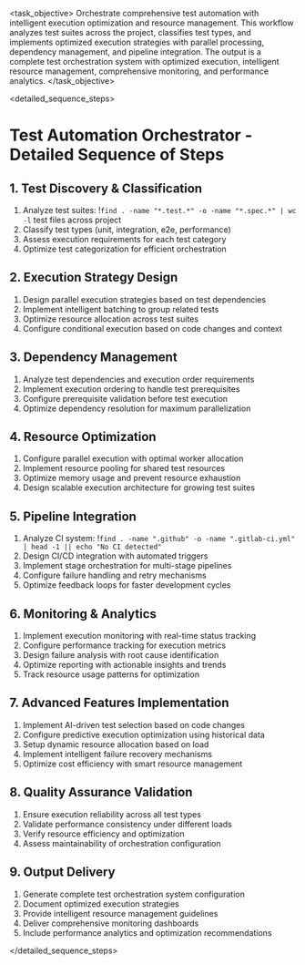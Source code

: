 <task name="Test Automation Orchestrator">

<task_objective>
Orchestrate comprehensive test automation with intelligent execution optimization and resource management. This workflow analyzes test suites across the project, classifies test types, and implements optimized execution strategies with parallel processing, dependency management, and pipeline integration. The output is a complete test orchestration system with optimized execution, intelligent resource management, comprehensive monitoring, and performance analytics.
</task_objective>

<detailed_sequence_steps>
# Test Automation Orchestrator - Detailed Sequence of Steps

## 1. Test Discovery & Classification

1. Analyze test suites: !`find . -name "*.test.*" -o -name "*.spec.*" | wc -l` test files across project
2. Classify test types (unit, integration, e2e, performance)
3. Assess execution requirements for each test category
4. Optimize test categorization for efficient orchestration

## 2. Execution Strategy Design

1. Design parallel execution strategies based on test dependencies
2. Implement intelligent batching to group related tests
3. Optimize resource allocation across test suites
4. Configure conditional execution based on code changes and context

## 3. Dependency Management

1. Analyze test dependencies and execution order requirements
2. Implement execution ordering to handle test prerequisites
3. Configure prerequisite validation before test execution
4. Optimize dependency resolution for maximum parallelization

## 4. Resource Optimization

1. Configure parallel execution with optimal worker allocation
2. Implement resource pooling for shared test resources
3. Optimize memory usage and prevent resource exhaustion
4. Design scalable execution architecture for growing test suites

## 5. Pipeline Integration

1. Analyze CI system: !`find . -name ".github" -o -name ".gitlab-ci.yml" | head -1 || echo "No CI detected"`
2. Design CI/CD integration with automated triggers
3. Implement stage orchestration for multi-stage pipelines
4. Configure failure handling and retry mechanisms
5. Optimize feedback loops for faster development cycles

## 6. Monitoring & Analytics

1. Implement execution monitoring with real-time status tracking
2. Configure performance tracking for execution metrics
3. Design failure analysis with root cause identification
4. Optimize reporting with actionable insights and trends
5. Track resource usage patterns for optimization

## 7. Advanced Features Implementation

1. Implement AI-driven test selection based on code changes
2. Configure predictive execution optimization using historical data
3. Setup dynamic resource allocation based on load
4. Implement intelligent failure recovery mechanisms
5. Optimize cost efficiency with smart resource management

## 8. Quality Assurance Validation

1. Ensure execution reliability across all test types
2. Validate performance consistency under different loads
3. Verify resource efficiency and optimization
4. Assess maintainability of orchestration configuration

## 9. Output Delivery

1. Generate complete test orchestration system configuration
2. Document optimized execution strategies
3. Provide intelligent resource management guidelines
4. Deliver comprehensive monitoring dashboards
5. Include performance analytics and optimization recommendations

</detailed_sequence_steps>

</task>
